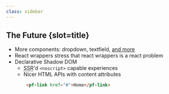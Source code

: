 ```yaml
---
class: sidebar
---
```

## The Future {slot=title}

- More components: dropdown, textfield, [and more][more]
- React wrappers <span slot=notes>stress that react wrappers is a react problem</span>
- Declarative Shadow DOM
  - <abbr title="server-side rendered">SSR</abbr>'d `<noscript>` capable experiences
  - Nicer HTML APIs with content attributes
    ```html 
     <pf-link href="#">Home</pf-link>
    ```

<script type="module">
  import '@rhds/elements/rh-cta/rh-cta.js';
</script>

<style>
li pre {
  display: inline;
}
</style>

[gh]: https://github.com/patternfly/patternfly-elements/
[more]: https://github.com/patternfly/patternfly-elements/issues?q=is%3Aissue+is%3Aopen+label%3A1%3A1


